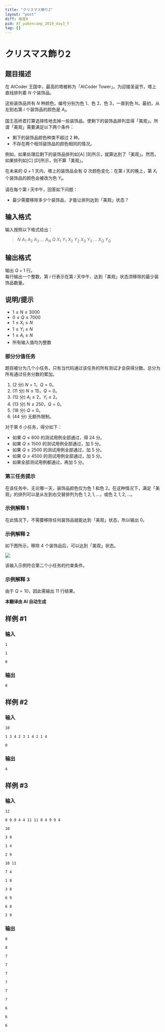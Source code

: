 ```yaml
---
title: "クリスマス飾り2"
layout: "post"
diff: 难度0
pid: AT_pakencamp_2019_day3_f
tag: []
---
```


# クリスマス飾り2

## 题目描述

在 AtCoder 王国中，最高的塔被称为「AtCoder Tower」。为迎接圣诞节，塔上直线排列着 $N$ 个装饰品。

这些装饰品共有 $N$ 种颜色，编号分别为色 $1$、色 $2$、色 $3$，一直到色 $N$。最初，从左到右第 $i$ 个装饰品的颜色是 $A_i$。

国王高桥君打算选择性地去掉一些装饰品，使剩下的装饰品排列显得「美观」。所谓「美观」需要满足以下两个条件：

- 剩下的装饰品颜色种类不超过 $2$ 种。
- 不存在两个相邻装饰品的颜色相同的情况。

例如，如果处理后剩下的装饰品排列如\[A\] \[B\]所示，就算达到了「美观」。然而，如果排列如\[C\] \[D\]所示，则不算「美观」。

在未来的 $Q+1$ 天内，塔上的装饰品会有 $Q$ 次颜色变化：在第 $i$ 天的晚上，第 $X_i$ 个装饰品的颜色会被改为色 $Y_i$。

请在每个第 $i$ 天中午，回答如下问题：

- 最少需要移除多少个装饰品，才能让排列达到「美观」状态？

## 输入格式

输入按照以下格式给出：

> $N$ $A_1$ $A_2$ $A_3$ ... $A_N$ $Q$ $X_1$ $Y_1$ $X_2$ $Y_2$ $X_3$ $Y_3$ ... $X_Q$ $Y_Q$

## 输出格式

输出 $Q+1$ 行。  
每行输出一个整数，第 $i$ 行表示在第 $i$ 天中午，达到「美观」状态须移除的最少装饰品数量。

## 说明/提示

- $1 \leq N \leq 3000$
- $0 \leq Q \leq 7000$
- $1 \leq X_i \leq N$
- $1 \leq Y_i \leq N$
- $1 \leq A_i \leq N$
- 所有输入值均为整数

### 部分分值任务

题目被分为几个小任务，只有当代码通过该任务的所有测试才会获得分数。总分为所有通过任务分数的累加。

1. (2 分) $N = 1$，$Q = 0$。
2. (11 分) $N \leq 15$，$Q = 0$。
3. (12 分) $A_i \leq 2$，$Y_i \leq 2$。
4. (13 分) $N \leq 250$，$Q = 0$。
5. (18 分) $Q = 0$。
6. (44 分) 无额外限制。

对于第 6 小任务，得分如下：
- 如果 $Q \leq 600$ 的测试用例全部通过，得 24 分。
- 如果 $Q \leq 1500$ 的测试用例全部通过，加 5 分。
- 如果 $Q \leq 2500$ 的测试用例全部通过，加 5 分。
- 如果 $Q \leq 4500$ 的测试用例全部通过，加 5 分。
- 如果全部测试用例都通过，再加 5 分。

### 第三任务提示

在该任务中，无论哪一天，装饰品颜色仅为色 $1$ 和色 $2$。在这种情况下，满足「美观」的排列可以是从左到右交替排列为色 $1, 2, 1, \ldots$，或色 $2, 1, 2, \ldots$。

### 示例解释 1

在此情况下，不需要移除任何装饰品就能达到「美观」状态，所以输出 $0$。

### 示例解释 2

如下图所示，移除 $4$ 个装饰品后，可以达到「美观」状态。

![ ](https://img.atcoder.jp/pakencamp-2019-day3/14d4fc3b6f9bee0f55337ca3d11102a2.png)

该输入示例符合第二个小任务的约束条件。

### 示例解释 3

由于 $Q=10$，因此需输出 $11$ 行结果。

 **本翻译由 AI 自动生成**

## 样例 #1

### 输入

```
1
1
0
```

### 输出

```
0
```

## 样例 #2

### 输入

```
10
1 3 4 2 3 1 4 2 1 4
0
```

### 输出

```
4
```

## 样例 #3

### 输入

```
12
8 9 9 4 4 11 11 8 4 9 9 4
10
3 9
1 4
2 9
10 11
7 4
1 8
3 8
6 9
6 8
2 9
```

### 输出

```
8
8
7
7
7
7
7
7
6
6
6
```

